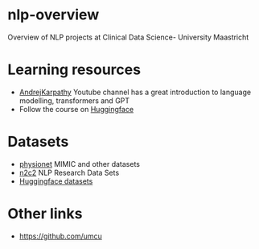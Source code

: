 # nlp-overview
Overview of NLP projects at Clinical Data Science- University Maastricht


# Learning resources

- [AndrejKarpathy](https://www.youtube.com/@AndrejKarpathy/videos]) Youtube channel has a great introduction to language modelling, transformers and GPT
- Follow the course on [Huggingface](https://huggingface.co/course/chapter1/1)


# Datasets

- [physionet](Physionet) MIMIC and other datasets
- [n2c2](https://portal.dbmi.hms.harvard.edu/projects/n2c2-nlp/) NLP Research Data Sets
- [Huggingface datasets](https://huggingface.co/datasets)

# Other links

- https://github.com/umcu

